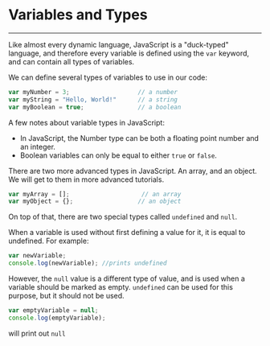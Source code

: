 # Variables and Types

---

Like almost every dynamic language, JavaScript is a "duck-typed" language, and therefore every variable is defined using the `var` keyword, and can contain all types of variables.

We can define several types of variables to use in our code:

```javascript
var myNumber = 3;                   // a number
var myString = "Hello, World!"      // a string
var myBoolean = true;               // a boolean
```

A few notes about variable types in JavaScript:

-   In JavaScript, the Number type can be both a floating point number and an integer.
-   Boolean variables can only be equal to either `true` or `false`.

There are two more advanced types in JavaScript. An array, and an object. We will get to them in more advanced tutorials.

```javascript
var myArray = [];                    // an array
var myObject = {};                  // an object
```

On top of that, there are two special types called `undefined` and `null`.

When a variable is used without first defining a value for it, it is equal to undefined. For example:

```javascript
var newVariable;
console.log(newVariable); //prints undefined
```

However, the `null` value is a different type of value, and is used when a variable should be marked as empty. `undefined` can be used for this purpose, but it should not be used.

```javascript
var emptyVariable = null;
console.log(emptyVariable);
```

will print out `null`